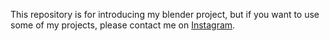 This repository is for introducing my blender project, but if you want to use some of my projects, please contact me on [Instagram](https://instagram.com/kimmuie_).
